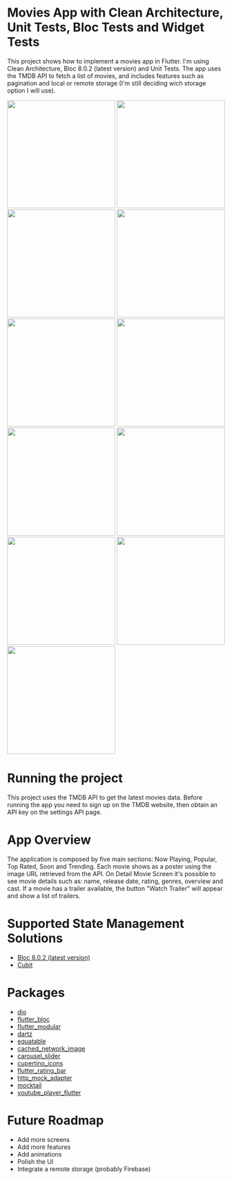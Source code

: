 # Movies App with Clean Architecture, Unit Tests, Bloc Tests and Widget Tests

This project shows how to implement a movies app in Flutter.
I'm using Clean Architecture, Bloc 8.0.2 (latest version) and Unit Tests.
The app uses the TMDB API to fetch a list of movies, and includes features such as pagination and local or remote storage
(I'm still deciding wich storage option I will use).

<p float="left">
  <img src="web/icons/movie_1.png" width="250" />
  <img src="web/icons/movie_2.png" width="250" />
  <img src="web/icons/movie_3.png" width="250" />
  <img src="web/icons/movie_4.png" width="250" />
  <img src="web/icons/movie_5.png" width="250" />
  <img src="web/icons/movie_11.png" width="250" />
  <img src="web/icons/movie_6.png" width="250" />
  <img src="web/icons/movie_7.png" width="250" />
  <img src="web/icons/movie_8.png" width="250" />
  <img src="web/icons/movie_9.png" width="250" />
  <img src="web/icons/movie_10.png" width="250" />

  
# Running the project
  
This project uses the TMDB API to get the latest movies data.
Before running the app you need to sign up on the TMDB website, then obtain an API key on the settings API page.

# App Overview
  
The application is composed by five main sections: Now Playing, Popular, Top Rated, Soon and Trending.
Each movie shows as a poster using the image URL retrieved from the API. 
On Detail Movie Screen it's possible to see movie details such as: name, release date, rating, genres,
overview and cast. If a movie has a trailer available, the button "Watch Trailer" will appear and show 
a list of trailers.

# Supported State Management Solutions
  
- [Bloc 8.0.2 (latest version)](https://pub.dev/packages/bloc)
- [Cubit](https://pub.dev/packages/flutter_bloc)
  
# Packages 

- [dio](https://pub.dev/packages/dio)
- [flutter_bloc](https://pub.dev/packages/flutter_bloc)
- [flutter_modular](https://pub.dev/packages/flutter_modular)
- [dartz](https://pub.dev/packages/dartz)
- [equatable](https://pub.dev/packages/equatable)
- [cached_network_image](https://pub.dev/packages/cached_network_image)
- [carousel_slider](https://pub.dev/packages/carousel_slider)
- [cupertino_icons](https://pub.dev/packages/cupertino_icons)
- [flutter_rating_bar](https://pub.dev/packages/flutter_rating_bar)
- [http_mock_adapter](https://pub.dev/packages/http_mock_adapter)
- [mocktail](https://pub.dev/packages/mocktail)
- [youtube_player_flutter](https://pub.dev/packages/youtube_player_flutter)

# Future Roadmap

- Add more screens
- Add more features
- Add animations
- Polish the UI
- Integrate a remote storage (probably Firebase)

